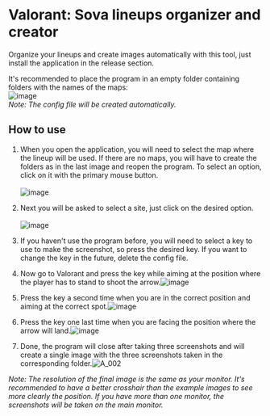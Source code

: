 # Valorant: Sova lineups organizer and creator
Organize your lineups and create images automatically with this tool, just install the application in the release section.

It's recommended to place the program in an empty folder containing folders with the names of the maps:<br/>
![image](https://github.com/user-attachments/assets/3a6ad7e6-f655-41a1-90aa-3c99de200bfd)<br/>
<i>Note: The config file will be created automatically.</i>

## How to use
1. When you open the application, you will need to select the map where the lineup will be used. If there are no maps, you will have to create the folders as in the last image and reopen the program.
To select an option, click on it with the primary mouse button.<br/><br/>
![image](https://github.com/user-attachments/assets/e8698573-052d-46a8-a19f-80d58e20d899)

2. Next you will be asked to select a site, just click on the desired option.<br/><br/>
![image](https://github.com/user-attachments/assets/9e0a6626-a701-4133-b03d-711221f25dcd)

3. If you haven't use the program before, you will need to select a key to use to make the screenshot, so press the desired key. If you want to change the key in the future, delete the config file.
4. Now go to Valorant and press the key while aiming at the position where the player has to stand to shoot the arrow.![image](https://github.com/user-attachments/assets/e6f5c283-dfb2-4936-9193-c867ad66fcd3)
6. Press the key a second time when you are in the correct position and aiming at the correct spot.![image](https://github.com/user-attachments/assets/8abbaa96-08d4-438c-90dd-b048aa4ed105)
7. Press the key one last time when you are facing the position where the arrow will land.![image](https://github.com/user-attachments/assets/4f2ceb19-7c2b-40b8-a7f1-dd300515096f)
8. Done, the program will close after taking three screenshots and will create a single image with the three screenshots taken in the corresponding folder.![A_002](https://github.com/user-attachments/assets/e2eb4101-387e-422b-8356-af732754b05c)

<i>Note: The resolution of the final image is the same as your monitor. It's recommended to have a better crosshair than the example images to see more clearly the position. If you have more than one monitor, the screenshots will be taken on the main monitor.</i>
